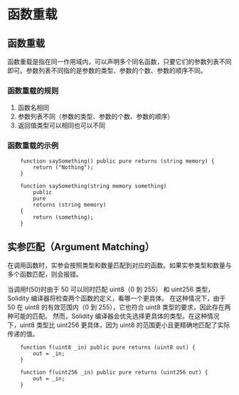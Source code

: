 # 函数重载

## 函数重载

函数重载是指在同一作用域内，可以声明多个同名函数，只要它们的参数列表不同即可。参数列表不同指的是参数的类型、参数的个数、参数的顺序不同。

### 函数重载的规则

1. 函数名相同
2. 参数列表不同（参数的类型、参数的个数、参数的顺序）
3. 返回值类型可以相同也可以不同

### 函数重载的示例

```solidity
    function saySomething() public pure returns (string memory) {
        return ("Nothing");
    }

    function saySomething(string memory something)
        public
        pure
        returns (string memory)
    {
        return (something);
    }
```
## 实参匹配（Argument Matching）

在调用函数时，实参会按照类型和数量匹配到对应的函数。如果实参类型和数量与多个函数匹配，则会报错。

当调用f(50)时由于 50 可以同时匹配 uint8（0 到 255） 和 uint256 类型，Solidity 编译器将检查两个函数的定义，看哪一个更具体。
在这种情况下，由于 50 在 uint8 的有效范围内（0 到 255），它也符合 uint8 类型的要求，因此存在两种可能的匹配。
然而，Solidity 编译器会优先选择更具体的类型。在这种情况下，uint8 类型比 uint256 更具体，因为 uint8 的范围更小且更精确地匹配了实际传递的值。

```solidity
    function f(uint8 _in) public pure returns (uint8 out) {
        out = _in;
    }

    function f(uint256 _in) public pure returns (uint256 out) {
        out = _in;
    }
```

